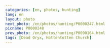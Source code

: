 ```yaml
---
categories: [en, photos, hunting]
lang: en
layout: photo
next_photo: /en/photos/hunting/P0000247.html
picname: P0000248
prev_photo: /en/photos/hunting/P0000164.html
tags: [Dead Oryx, Hottentotten Church]
---
```

